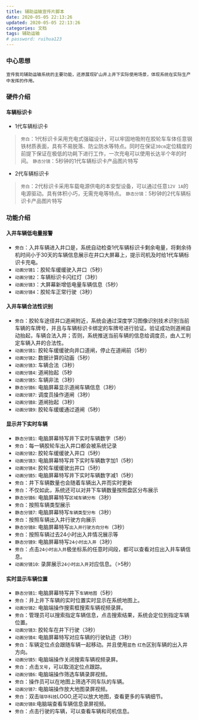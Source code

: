 ```yaml
---
title: 辅助运输宣传片脚本
date: 2020-05-05 22:13:26
updated: 2020-05-05 22:13:26
categories: 文档
tags: 辅助运输
# password: ruihua123
---
```


### 中心思想
    宣传我司辅助运输系统的主要功能，还原展现矿山井上井下实际使用场景，体现系统在实际生产中发挥的作用。

### 硬件介绍
#### 车辆标识卡
* 1代车辆标识卡
> `旁白`：1代标识卡采用充电式强磁设计，可以牢固地吸附在胶轮车车体任意钢铁材质表面，具有不易脱落、防尘防水等特点。同时在保证`30cm`定位精度的前提下保证在极低的功耗下进行工作，一次充电可以使用长达半个年的时间。
> `静态分镜`：5秒钟的1代车辆标识卡产品图片特写
* 2代车辆标识卡
> `旁白`：2代标识卡采用车载电源供电的本安型设备，可以通过任意`12V 1A`的电源驱动。具有体积小巧，无需充电等特点。
> `静态分镜`：5秒钟的2代车辆标识卡产品图片特写

### 功能介绍
#### 入井车辆低电量报警
* `旁白`：入井车辆进入井口是，系统自动检查1代车辆标识卡剩余电量，将剩余待机时间小于30天的车辆信息展示在井口大屏幕上，提示司机及时给1代车辆标识卡充电。
* `动画分镜1`：胶轮车缓缓驶入井口（5秒）
* `动画分镜2`：车辆标识卡闪红灯（3秒）
* `动画分镜3`：大屏幕新增低电量车辆信息（5秒）
* `动画分镜4`：胶轮车正常行驶（3秒）

#### 入井车辆合法性识别
* `旁白`：胶轮车途径井口道闸附近，系统会通过深度学习图像识别技术识别当前车辆的车牌号，并且与车辆标识卡绑定的车牌号进行验证。验证成功则道闸自动抬起，车辆合法入井；否则，系统推送当前车辆的信息给调度员，由人工判定车辆入井的合法性。
* `动画分镜1`: 胶轮车缓缓驶向井口道闸，停止在道闸前（5秒）
* `动画分镜2`: 数据计算的动画（5秒）
* `动画分镜3`: 车辆合法（3秒）
* `动画分镜4`: 道闸抬起（5秒
* `动画分镜5`: 车辆非法（3秒）
* `静态分镜6`: 电脑屏幕显示道闸车辆信息（3秒）
* `动画分镜7`: 调度员操作道闸（3秒）
* `动画分镜8`: 道闸抬起（3秒）
* `动画分镜9`: 胶轮车缓缓通过道闸（5秒）

#### 显示井下实时车辆
* `静态分镜1`: 电脑屏幕特写井下实时车辆数字（5秒）
* `旁白`：每一辆胶轮车出入井口都会被系统记录
* `动画分镜2`: 胶轮车缓缓驶入井口（5秒）
* `动画分镜3`: 电脑屏幕特写井下实时车辆数字加1（5秒）
* `动画分镜4`: 胶轮车缓缓驶出井口（5秒）
* `动画分镜5`: 电脑屏幕特写井下实时车辆数字减1（5秒）
* `旁白`：井下车辆数量也会随着车辆出入井而实时更新
* `旁白`：不仅如此，系统还可以对井下车辆数量按照盘区分布展示
* `静态分镜6`: 电脑屏幕特写`区域车辆分布`（3秒）
* `旁白`：按照车辆类型展示
* `静态分镜7`: 电脑屏幕特写`车辆类型分布`（3秒）
* `旁白`：按照车辆出入井行驶方向展示
* `静态分镜8`: 电脑屏幕特写`出入井行驶方向分布`（3秒）
* `旁白`：按照车辆过去24小时出入井情况展示等
* `静态分镜9`: 电脑屏幕特写`24小时出入井`（3秒）
* `旁白`：点击`24小时出入井`极坐标系的任意时间段，都可以查看对应出入井车辆信息。
* `动画分镜10`: 录屏展示`24小时出入井`对应信息。（>5秒） 

#### 实时显示车辆位置
* `静态分镜1`: 电脑屏幕特写井下`车辆地图`（5秒）
* `旁白`：井上井下车辆的实时位置实时显示在系统地图上。
* `动画分镜2`: 电脑端操作搜索框搜索车辆视频录屏。
* `旁白`：管理员可以搜索指定车辆信息，点击搜索结果，系统会定位到指定车辆位置。
* `动画分镜3`: 胶轮车在井下行驶（3秒）
* `动画分镜4`: 电脑屏幕特写对应车辆的行驶轨迹（3秒）
* `旁白`：车辆定位点会跟随车辆一起移动。并且使用`蓝色` `红色`区别车辆的出入井方向。
* `动画分镜5`: 电脑端操作关闭搜索车辆视频录屏。
* `旁白`：点击`叉号`，可以取消定位点跟踪。
* `动画分镜6`: 电脑端操作筛选车辆录屏视频。
* `旁白`：操作员可以在地图上筛选不同车队的车辆。
* `动画分镜7`: 电脑端操作放大地图录屏视频。
* `旁白`：双击`瑞华科技`LOGO,还可以放大地图，查看更多的车辆细节。
* `动画分镜8`:电脑端查看车辆信息录屏视频。
* `旁白`：点击行驶的车辆，可以查看车辆和司机信息。

